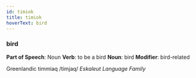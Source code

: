 ```yaml
---
id: timiok
title: timiok
hoverText: bird
---
```


### bird

**Part of Speech**: Noun
**Verb**: to be a bird
**Noun**: bird
**Modifier**: bird-related

Greenlandic timmiaq /timjaq/
*Eskaleut Language Family*